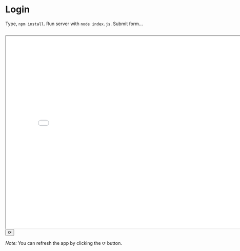 # Login

Type, `npm install`.
Run server with `node index.js`. Submit form... 

```| {type: 'terminal'}
```
<iframe id="serviceFrameSend" src="Login.md/env/files/www/index.html" width="800" height="600"  frameborder="1"></iframe>
<button onclick="window.frames['serviceFrameSend'].src+='';">⟳</button>

*Note:* You can refresh the app by clicking the <kbd>⟳</kbd> button.